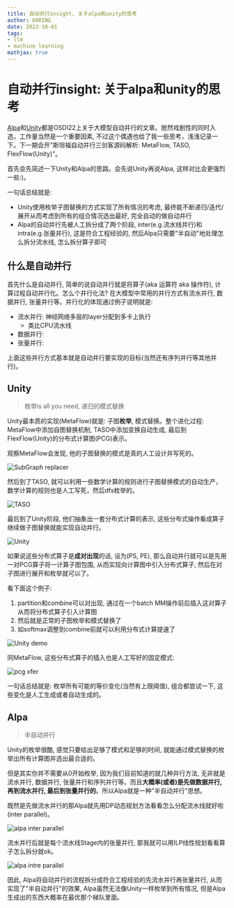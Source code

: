 ```yaml
---
title: 自动并行insight, 关于alpa和unity的思考
author: 66RING
date: 2023-10-01
tags: 
- llm
- machine learning
mathjax: true
---
```


# 自动并行insight: 关于alpa和unity的思考

[Alpa](https://www.usenix.org/conference/osdi22/presentation/zheng-lianmin)和[Unity](https://www.usenix.org/conference/osdi22/presentation/unger)都是OSDI22上关于大模型自动并行的文章。居然戏剧性的同时入选，工作量当然是一个重要因素, 不过这个偶遇也给了我一些思考，浅浅记录一下。下一期会开"斯坦福自动并行三剑客源码解析: MetaFlow, TASO, FlexFlow(Unity)"。

首先会先简述一下Unity和Alpa的思路。会先说Unity再说Alpa, 这样对比会更强烈一些:)。

一句话总结就是: 

- Unity使用枚举子图替换的方式实现了所有情况的考虑, 最终能不断递归/迭代/展开从而考虑到所有的组合情况选出最好, 完全自动的做自动并行
- Alpa的自动并行先被人工拆分成了两个阶段, inter(e.g.流水线并行)和intra(e.g.张量并行), 这是符合工程经验的, 然后Alpa只需要"半自动"地处理怎么拆分流水线, 怎么拆分算子即可


## 什么是自动并行

首先什么是自动并行, 简单的说自动并行就是将算子(aka 运算符 aka 操作符), 计算过程自动并行化。怎么个并行化法? 在大模型中常用的并行方式有流水并行, 数据并行, 张量并行等。并行化的体现通过例子说明就是:

- 流水并行: 神经网络多层的layer分配到多卡上执行
    * 类比CPU流水线
- 数据并行: 
- 张量并行: 

上面这些并行方式基本就是自动并行要实现的目标(当然还有序列并行等其他并行)。

## Unity

> 枚举is all you need, 递归的模式替换

Unity最本质的实现(MetaFlow)就是: 子图**枚举**, 模式替换。整个进化过程: MetaFlow中添加自图替换机制, TASO中添加变换自动生成, 最后到FlexFlow(Unity)的分布式计算图(PCG)表示。

观察MetaFlow会发现, 他的子图替换的模式是真的人工设计并写死的。

![SubGraph replacer](https://picx.zhimg.com/80/v2-8a134d917ca665ae64cffc1817cb68a9_1440w.png)

然后到了TASO, 就可以利用一些数学计算的规则进行子图替换模式的自动生产，数学计算的规则也是人工写死，然后dfs枚举的。

![TASO](https://picx.zhimg.com/80/v2-9da52d78b876ff761dadeaeb0bfdc421_1440w.png)

最后到了Unity阶段, 他们抽象出一套分布式计算的表示, 这些分布式操作看成算子继续做子图替换就能实现自动并行。

![Unity](https://picx.zhimg.com/80/v2-e6517159bab540c369233a04f312543e_1440w.png)

如果说这些分布式算子是**成对出现**的话, 设为(PS, PE), 那么自动并行就可以是先用一对PCG算子将一计算子图包围, 从而实现向计算图中引入分布式算子, 然后在对子图进行展开和枚举就可以了。

看下面这个例子: 

1. partition和combine可以对出现, 通过在一个batch MM操作前后插入这对算子从而将分布式算子引入计算图
2. 然后就是正常的子图枚举和模式替换了
3. 如softmax调整到combine前就可以利用分布式计算提速了

![Unity demo](https://picx.zhimg.com/80/v2-519728e77e611f68b1da754e2b8ee6d2_1440w.png)

同MetaFlow, 这些分布式算子的插入也是人工写好的固定模式:

![pcg xfer](https://picx.zhimg.com/80/v2-89cd5d562120a089c3833f7b458d9e4f_1440w.png)

一句话总结就是: 枚举所有可能的等价变化(当然有上限阈值), 组合都尝试一下, 这些变化是人工生成或者自动生成的。


## Alpa

> 半自动并行

Unity的枚举很酷, 感觉只要给出足够了模式和足够的时间, 就能通过模式替换的枚举出所有计算图并选出最合适的。

但是其实你并不需要从0开始枚举, 因为我们目前知道的就几种并行方法, 无非就是流水并行, 数据并行, 张量并行和序列并行等。而且**大概率(或者)是先做数据并行, 再到流水并行, 最后到张量并行的**。所以Alpa就是一种"半自动并行"思想。

既然是先做流水并行的那Alpa就先用DP动态规划方法看看怎么分配流水线就好啦(inter parallel)。

![alpa inter parallel](https://picx.zhimg.com/80/v2-eba84baceedd8fbde74e62af98e50814_1440w.png)

流水并行后就是每个流水线Stage内的张量并行, 那我就可以用ILP线性规划看看算子怎么拆分就ok。

![alpa intre parallel](https://pica.zhimg.com/80/v2-8ad9661e52d7db2b1d7dfb1e5e59f01f_1440w.png)

因此, Alpa将自动并行的流程拆分成符合工程经验的先流水并行再张量并行, 从而实现了"半自动并行"的效果, Alpa虽然无法像Unity一样枚举到所有情况, 但是Alpa生成出的东西大概率在最优那个梯队里面。

